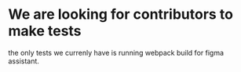 # We are looking for contributors to make tests

the only tests we currenly have is running webpack build for figma assistant.
